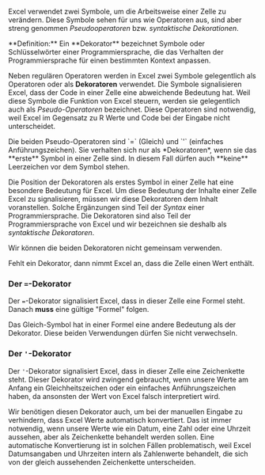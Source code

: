 Excel verwendet zwei Symbole, um die Arbeitsweise einer Zelle zu verändern. Diese Symbole sehen für uns wie Operatoren aus, sind aber streng genommen *Pseudooperatoren* bzw. *syntaktische Dekorationen*. 

<p class="alert alert-primary" markdown="1">
**Definition:** Ein **Dekorator** bezeichnet Symbole oder Schlüsselwörter einer Programmiersprache, die das Verhalten der Programmiersprache für einen bestimmten Kontext anpassen. 
</p>

Neben regulären Operatoren werden in Excel zwei Symbole gelegentlich als Operatoren oder als **Dekoratoren** verwendet. Die Symbole signalisieren Excel, dass der Code in einer Zelle eine abweichende Bedeutung hat. Weil diese Symbole die Funktion von Excel steuern, werden sie gelegentlich auch als *Pseudo-Operatoren* bezeichnet. Diese Operatoren sind notwendig, weil Excel im Gegensatz zu R Werte und Code bei der Eingabe nicht unterscheidet. 

<p class="alert alert-success" markdown="1">
Die beiden Pseudo-Operatoren sind `=` (Gleich) und `'` (einfaches Anführungszeichen). Sie verhalten sich nur als *Dekoratoren*, wenn sie das **erste** Symbol in einer Zelle sind. In diesem Fall dürfen auch **keine** Leerzeichen vor dem Symbol stehen. 
</p>

Die Position der Dekoratoren als erstes Symbol in einer Zelle hat eine besondere Bedeutung für Excel. Um diese Bedeutung der Inhalte einer Zelle Excel zu signalisieren, müssen wir diese Dekoratoren dem Inhalt voranstellen. Solche Ergänzungen sind Teil der *Syntax* einer Programmiersprache. Die Dekoratoren sind also Teil der Programmiersprache von Excel und wir bezeichnen sie deshalb als *syntaktische Dekoratoren*.

<p class="alert alert-warning" markdown="1">
Wir können die beiden Dekoratoren nicht gemeinsam verwenden. 
</p>

Fehlt ein Dekorator, dann nimmt Excel an, dass die Zelle einen Wert enthält. 

### Der `=`-Dekorator

Der `=`-Dekorator signalisiert Excel, dass in dieser Zelle eine Formel steht. Danach **muss** eine gültige "Formel" folgen. 

<p class="alert alert-warning" markdown="1">
Das Gleich-Symbol hat in einer Formel eine andere Bedeutung als der Dekorator. Diese beiden Verwendungen dürfen Sie nicht verwechseln.
</p>

### Der `'`-Dekorator

Der `'`-Dekorator signalisiert Excel, dass in dieser Zelle eine Zeichenkette steht. Dieser Dekorator wird zwingend gebraucht, wenn unsere Werte am Anfang ein Gleichheitszeichen oder ein einfaches Anführungszeichen haben, da ansonsten der Wert von Excel falsch interpretiert wird. 

Wir benötigen diesen Dekorator auch, um bei der manuellen Eingabe zu verhindern, dass Excel Werte automatisch konvertiert. Das ist immer notwendig, wenn unsere Werte wie ein Datum, eine Zahl oder eine Uhrzeit aussehen, aber als Zeichenkette behandelt werden sollen. Eine automatische Konvertierung ist in solchen Fällen problematisch, weil Excel Datumsangaben und Uhrzeiten intern als Zahlenwerte behandelt, die sich von der gleich aussehenden Zeichenkette unterscheiden. 
